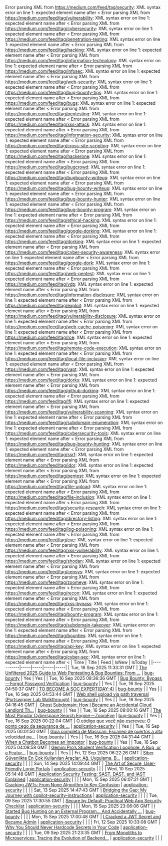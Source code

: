 Error parsing XML from https://medium.com/feed/tag/security: XML syntax error on line 1: expected element name after <
Error parsing XML from https://medium.com/feed/tag/vulnerability: XML syntax error on line 1: expected element name after <
Error parsing XML from https://medium.com/feed/tag/cybersecurity: XML syntax error on line 1: expected element name after <
Error parsing XML from https://medium.com/feed/tag/penetration-testing: XML syntax error on line 1: expected element name after <
Error parsing XML from https://medium.com/feed/tag/hacking: XML syntax error on line 1: expected element name after <
Error parsing XML from https://medium.com/feed/tag/information-technology: XML syntax error on line 1: expected element name after <
Error parsing XML from https://medium.com/feed/tag/infosec: XML syntax error on line 1: expected element name after <
Error parsing XML from https://medium.com/feed/tag/web-security: XML syntax error on line 1: expected element name after <
Error parsing XML from https://medium.com/feed/tag/bug-bounty-tips: XML syntax error on line 1: expected element name after <
Error parsing XML from https://medium.com/feed/tag/bugs: XML syntax error on line 1: expected element name after <
Error parsing XML from https://medium.com/feed/tag/pentesting: XML syntax error on line 1: expected element name after <
Error parsing XML from https://medium.com/feed/tag/xss-attack: XML syntax error on line 1: expected element name after <
Error parsing XML from https://medium.com/feed/tag/information-security: XML syntax error on line 1: expected element name after <
Error parsing XML from https://medium.com/feed/tag/cross-site-scripting: XML syntax error on line 1: expected element name after <
Error parsing XML from https://medium.com/feed/tag/hackerone: XML syntax error on line 1: expected element name after <
Error parsing XML from https://medium.com/feed/tag/bugcrowd: XML syntax error on line 1: expected element name after <
Error parsing XML from https://medium.com/feed/tag/bugbounty-writeup: XML syntax error on line 1: expected element name after <
Error parsing XML from https://medium.com/feed/tag/bug-bounty-writeup: XML syntax error on line 1: expected element name after <
Error parsing XML from https://medium.com/feed/tag/bug-bounty-hunter: XML syntax error on line 1: expected element name after <
Error parsing XML from https://medium.com/feed/tag/bug-bounty-program: XML syntax error on line 1: expected element name after <
Error parsing XML from https://medium.com/feed/tag/ethical-hacking: XML syntax error on line 1: expected element name after <
Error parsing XML from https://medium.com/feed/tag/google-dorking: XML syntax error on line 1: expected element name after <
Error parsing XML from https://medium.com/feed/tag/dorking: XML syntax error on line 1: expected element name after <
Error parsing XML from https://medium.com/feed/tag/cyber-security-awareness: XML syntax error on line 1: expected element name after <
Error parsing XML from https://medium.com/feed/tag/google-dork: XML syntax error on line 1: expected element name after <
Error parsing XML from https://medium.com/feed/tag/web-pentest: XML syntax error on line 1: expected element name after <
Error parsing XML from https://medium.com/feed/tag/vdp: XML syntax error on line 1: expected element name after <
Error parsing XML from https://medium.com/feed/tag/information-disclosure: XML syntax error on line 1: expected element name after <
Error parsing XML from https://medium.com/feed/tag/exploit: XML syntax error on line 1: expected element name after <
Error parsing XML from https://medium.com/feed/tag/vulnerability-disclosure: XML syntax error on line 1: expected element name after <
Error parsing XML from https://medium.com/feed/tag/web-cache-poisoning: XML syntax error on line 1: expected element name after <
Error parsing XML from https://medium.com/feed/tag/rce: XML syntax error on line 1: expected element name after <
Error parsing XML from https://medium.com/feed/tag/remote-code-execution: XML syntax error on line 1: expected element name after <
Error parsing XML from https://medium.com/feed/tag/local-file-inclusion: XML syntax error on line 1: expected element name after <
Error parsing XML from https://medium.com/feed/tag/vapt: XML syntax error on line 1: expected element name after <
Error parsing XML from https://medium.com/feed/tag/dorks: XML syntax error on line 1: expected element name after <
Error parsing XML from https://medium.com/feed/tag/github-dorking: XML syntax error on line 1: expected element name after <
Error parsing XML from https://medium.com/feed/tag/lfi: XML syntax error on line 1: expected element name after <
Error parsing XML from https://medium.com/feed/tag/vulnerability-scanning: XML syntax error on line 1: expected element name after <
Error parsing XML from https://medium.com/feed/tag/subdomain-enumeration: XML syntax error on line 1: expected element name after <
Error parsing XML from https://medium.com/feed/tag/cybersecurity-tools: XML syntax error on line 1: expected element name after <
Error parsing XML from https://medium.com/feed/tag/bug-bounty-hunting: XML syntax error on line 1: expected element name after <
Error parsing XML from https://medium.com/feed/tag/ssrf: XML syntax error on line 1: expected element name after <
Error parsing XML from https://medium.com/feed/tag/idor: XML syntax error on line 1: expected element name after <
Error parsing XML from https://medium.com/feed/tag/pentest: XML syntax error on line 1: expected element name after <
Error parsing XML from https://medium.com/feed/tag/file-upload: XML syntax error on line 1: expected element name after <
Error parsing XML from https://medium.com/feed/tag/file-inclusion: XML syntax error on line 1: expected element name after <
Error parsing XML from https://medium.com/feed/tag/security-research: XML syntax error on line 1: expected element name after <
Error parsing XML from https://medium.com/feed/tag/directory-listing: XML syntax error on line 1: expected element name after <
Error parsing XML from https://medium.com/feed/tag/log-poisoning: XML syntax error on line 1: expected element name after <
Error parsing XML from https://medium.com/feed/tag/cve: XML syntax error on line 1: expected element name after <
Error parsing XML from https://medium.com/feed/tag/xss-vulnerability: XML syntax error on line 1: expected element name after <
Error parsing XML from https://medium.com/feed/tag/shodan: XML syntax error on line 1: expected element name after <
Error parsing XML from https://medium.com/feed/tag/censys: XML syntax error on line 1: expected element name after <
Error parsing XML from https://medium.com/feed/tag/zoomeye: XML syntax error on line 1: expected element name after <
Error parsing XML from https://medium.com/feed/tag/recon: XML syntax error on line 1: expected element name after <
Error parsing XML from https://medium.com/feed/tag/xss-bypass: XML syntax error on line 1: expected element name after <
Error parsing XML from https://medium.com/feed/tag/bounty-program: XML syntax error on line 1: expected element name after <
Error parsing XML from https://medium.com/feed/tag/subdomain-takeover: XML syntax error on line 1: expected element name after <
Error parsing XML from https://medium.com/feed/tag/bounties: XML syntax error on line 1: expected element name after <
Error parsing XML from https://medium.com/feed/tag/api-key: XML syntax error on line 1: expected element name after <
Error parsing XML from https://medium.com/feed/tag/cyber-sec: XML syntax error on line 1: expected element name after <
| Time | Title | Feed | IsNew | IsToday |
|-----------|-----|-----|-----|-----|
| Tue, 16 Sep 2025 11:33:31 GMT | [The Unfiltered 2025 Guide to Web Pentesting & Bug Bounties: From ...](https://freedium.cfd/https://medium.com/p/24b3ffb10bc9) | [bug-bounty](https://medium.com/feed/tag/bug-bounty) | Yes | Yes |
| Tue, 16 Sep 2025 08:36:36 GMT | [Bug Bounty: Bypass — Forgot Password Verification](https://freedium.cfd/https://medium.com/p/69bb8935fb98) | [bug-bounty](https://medium.com/feed/tag/bug-bounty) |  | Yes |
| Tue, 16 Sep 2025 04:50:37 GMT | [TO BECOME A SOC EXPERT(DAY-4)](https://freedium.cfd/https://medium.com/p/54d9ba95acee) | [bug-bounty](https://medium.com/feed/tag/bug-bounty) |  | Yes |
| Tue, 16 Sep 2025 04:53:44 GMT | [Web shell upload via path traversal (Portswigger Lab Walkthrough)](https://freedium.cfd/https://medium.com/p/dc009a66c350) | [bug-bounty](https://medium.com/feed/tag/bug-bounty) |  | Yes |
| Tue, 16 Sep 2025 04:16:45 GMT | [️ Ghost Subdomain: How I Became an Accidental Cloud Landlord Th...](https://freedium.cfd/https://medium.com/p/23e18afaa087) | [bug-bounty](https://medium.com/feed/tag/bug-bounty) |  | Yes |
| Tue, 16 Sep 2025 08:00:16 GMT | [The Most Popular Cyberspace Search Engine — ZoomEye](https://freedium.cfd/https://medium.com/p/c682b292ea72) | [bug-bounty](https://medium.com/feed/tag/bug-bounty) |  | Yes |
| Tue, 16 Sep 2025 00:22:04 GMT | [O código que você não escreveu: O ponto cego da segurança de ...](https://freedium.cfd/https://medium.com/p/a9970b7f7cbc) | [application-security](https://medium.com/feed/tag/application-security) |  | Yes |
| Tue, 16 Sep 2025 00:01:50 GMT | [Guía completa de Masscan: Escaneo de puertos a alta velocidad pa...](https://freedium.cfd/https://medium.com/p/6b0fa492433b) | [bug-bounty](https://medium.com/feed/tag/bug-bounty) |  | Yes |
| Tue, 16 Sep 2025 04:31:44 GMT | [When a Chatbot Becomes an Impostor](https://freedium.cfd/https://medium.com/p/736eedb29373) | [bug-bounty](https://medium.com/feed/tag/bug-bounty) |  | Yes |
| Tue, 16 Sep 2025 04:08:58 GMT | [ Gemini Pro’s Student Verification Loophole: A Bug, or a Featur...](https://freedium.cfd/https://medium.com/p/f2d425d33925) | [bug-bounty](https://medium.com/feed/tag/bug-bounty) |  | Yes |
| Fri, 12 Sep 2025 06:22:26 GMT | [ Siber Güvenlikte En Çok Kullanılan Araçlar: Ağ, Uygulama, B...](https://freedium.cfd/https://medium.com/p/c73c0a3fc84a) | [application-security](https://medium.com/feed/tag/application-security) |  |  |
| Sun, 14 Sep 2025 14:09:44 GMT | [The Art of Secure, User-Friendly Login Portals](https://freedium.cfd/https://medium.com/p/14479d8c10e1) | [application-security](https://medium.com/feed/tag/application-security) |  |  |
| Wed, 10 Sep 2025 05:14:48 GMT | [Application Security Testing: SAST, DAST, and IAST Explained](https://freedium.cfd/https://medium.com/p/4bb6e77b6ae0) | [application-security](https://medium.com/feed/tag/application-security) |  |  |
| Mon, 15 Sep 2025 06:07:21 GMT | [Cracking JWTs: From None Algorithm to Key Confusion](https://freedium.cfd/https://medium.com/p/60fbf89dfcdd) | [application-security](https://medium.com/feed/tag/application-security) |  |  |
| Sat, 13 Sep 2025 14:47:43 GMT | [Bridging the Gap: My Journey with copilot-security-instructions](https://freedium.cfd/https://medium.com/p/182bac3d5fb9) | [application-security](https://medium.com/feed/tag/application-security) |  |  |
| Tue, 09 Sep 2025 17:30:55 GMT | [Secure by Default: Practical Web App Security Checklist](https://freedium.cfd/https://medium.com/p/edcf8f77b86c) | [application-security](https://medium.com/feed/tag/application-security) |  |  |
| Mon, 15 Sep 2025 23:06:06 GMT | [I Started Bug Hunting on an External Program… And Accidentally ...](https://freedium.cfd/https://medium.com/p/cfc87f105144) | [bug-bounty](https://medium.com/feed/tag/bug-bounty) |  |  |
| Mon, 15 Sep 2025 17:00:48 GMT | [I Cracked a JWT Secret and Became Admin](https://freedium.cfd/https://medium.com/p/cef26dca3b39) | [application-security](https://medium.com/feed/tag/application-security) |  |  |
| Fri, 12 Sep 2025 10:33:08 GMT | [Why You Should Never Hardcode Secrets in Your Code](https://freedium.cfd/https://medium.com/p/775e7dae3652) | [application-security](https://medium.com/feed/tag/application-security) |  |  |
| Tue, 09 Sep 2025 21:23:35 GMT | [From Monoliths to Microservices: Tracing the Evolution of Backend...](https://freedium.cfd/https://medium.com/p/ea6be393c765) | [application-security](https://medium.com/feed/tag/application-security) |  |  |

